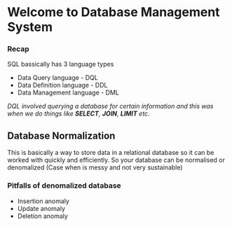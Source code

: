 # Welcome to Database Management System

### Recap
SQL bassically has 3 language types
* Data Query language - DQL
* Data Definition language - DDL
* Data Management language - DML

*DQL involved querying a database for certain information and this was when we do things like **SELECT**, __JOIN__, **LIMIT** etc.*

## Database Normalization
This is basically a way to store data in a relational database so it can be worked with quickly and efficiently. So your database can be normalised or denomalized (Case when is messy and not very sustainable)

### Pitfalls of denomalized database
* Insertion anomaly
* Update anomaly
* Deletion anomaly